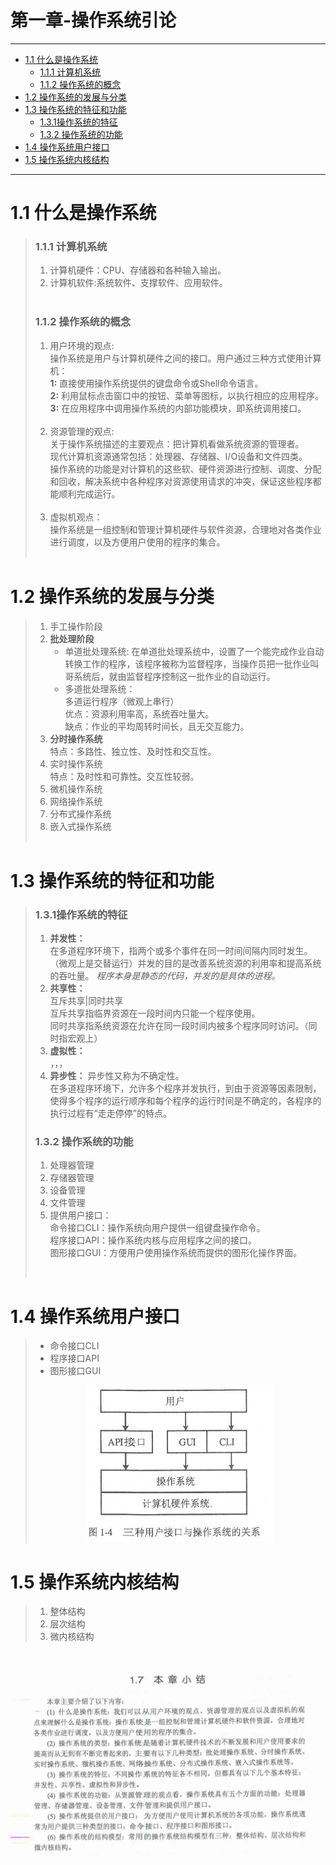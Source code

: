 #  第一章-操作系统引论 

--------
  
* [1.1 什么是操作系统](#11-什么是操作系统)    
    * [1.1.1 计算机系统](#111-计算机系统)    
    * [1.1.2 操作系统的概念](#112-操作系统的概念)    
* [1.2 操作系统的发展与分类](#12-操作系统的发展与分类)    
* [1.3 操作系统的特征和功能](#13-操作系统的特征和功能)    
    * [1.3.1操作系统的特征](#131操作系统的特征)    
    * [1.3.2 操作系统的功能](#132-操作系统的功能)    
* [1.4 操作系统用户接口](#14-操作系统用户接口)
* [1.5 操作系统内核结构](#15-操作系统内核结构)


--------

#  1.1 什么是操作系统
>###   1.1.1 计算机系统   
>1. 计算机硬件：CPU、存储器和各种输入输出。      
>2. 计算机软件:系统软件、支撑软件、应用软件。  
>&nbsp; 
>&nbsp;
>###  1.1.2 操作系统的概念
>1. 用户环境的观点:    
操作系统是用户与计算机硬件之间的接口。用户通过三种方式使用计算机：     
**1\:** 直接使用操作系统提供的键盘命令或Shell命令语言。    
**2\:** 利用鼠标点击窗口中的按钮、菜单等图标，以执行相应的应用程序。    
**3\:** 在应用程序中调用操作系统的内部功能模块，即系统调用接口。        
> &nbsp;     
>2. 资源管理的观点:       
关于操作系统描述的主要观点：把计算机看做系统资源的管理者。   
现代计算机资源通常包括：处理器、存储器、I/O设备和文件四类。    
操作系统的功能是对计算机的这些软、硬件资源进行控制、调度、分配和回收，解决系统中各种程序对资源使用请求的冲突，保证这些程序都能顺利完成运行。     
> &nbsp;   
>3. 虚拟机观点：    
操作系统是一组控制和管理计算机硬件与软件资源，合理地对各类作业进行调度，以及方便用户使用的程序的集合。    
>&nbsp;
>&nbsp;

# 1.2 操作系统的发展与分类   
>1. 手工操作阶段
>2. **批处理阶段**
>    - 单道批处理系统:
        在单道批处理系统中，设置了一个能完成作业自动转换工作的程序，该程序被称为监督程序，当操作员把一批作业叫哥系统后，就由监督程序控制这一批作业的自动运行。
>    - 多道批处理系统：  
多道运行程序（微观上串行）   
优点：资源利用率高，系统吞吐量大。    
缺点：作业的平均周转时间长，且无交互能力。
>3. **分时操作系统**    
特点：多路性、独立性、及时性和交互性。
>4. 实时操作系统  
特点：及时性和可靠性。交互性较弱。
>5. 微机操作系统
>6. 网络操作系统
>7. 分布式操作系统
>8. 嵌入式操作系统    
>&nbsp;
>&nbsp;

# 1.3 操作系统的特征和功能
>### 1.3.1操作系统的特征
>1. **并发性：**   
在多道程序环境下，指两个或多个事件在同一时间间隔内同时发生。（微观上是交替运行）并发的目的是改善系统资源的利用率和提高系统的吞吐量。
*程序本身是静态的代码，并发的是具体的进程。*  
>2. **共享性：**   
互斥共享|同时共享   
互斥共享指临界资源在一段时间内只能一个程序使用。  
同时共享指系统资源在允许在同一段时间内被多个程序同时访问。（同时指宏观上）   
>3. **虚拟性：**    
，，，
>4. **异步性：**
异步性又称为不确定性。    
在多道程序环境下，允许多个程序并发执行，到由于资源等因素限制，使得多个程序的运行顺序和每个程序的运行时间是不确定的，各程序的执行过程有“走走停停”的特点。
>&nbsp;
>### 1.3.2 操作系统的功能 
>1. 处理器管理
>2. 存储器管理
>3. 设备管理
>4. 文件管理
>5. 提供用户接口：  
命令接口CLI：操作系统向用户提供一组键盘操作命令。  
程序接口API：操作系统内核与应用程序之间的接口。    
图形接口GUI：方便用户使用操作系统而提供的图形化操作界面。   
>
>&nbsp;
>&nbsp;
# 1.4 操作系统用户接口   
> - 命令接口CLI
> - 程序接口API
> - 图形接口GUI
><div align=center><img width="300" height="250" src="../img/1_4.PNG"/></div>   

# 1.5 操作系统内核结构
>1. 整体结构
>2. 层次结构
>3. 微内核结构
>&nbsp;     

&nbsp; 
&nbsp; 
<div align=center><img  src="../img/1_7.PNG"/></div>  